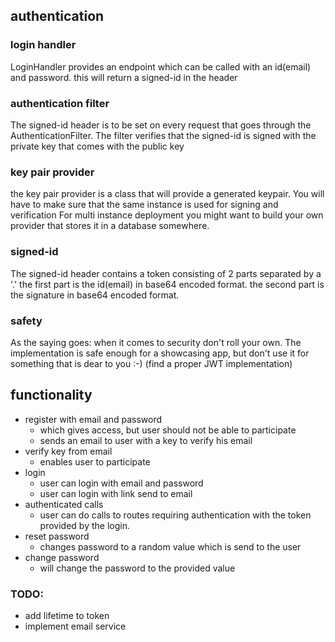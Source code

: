 ## authentication

### login handler
LoginHandler provides an endpoint which can be called with an id(email) and password.
this will return a signed-id in the header

### authentication filter
The signed-id header is to be set on every request that goes through the AuthenticationFilter.
The filter verifies that the signed-id is signed with the private key that comes with the public key

### key pair provider
the key pair provider is a class that will provide a generated keypair. 
You will have to make sure that the same instance is used for signing and verification
For multi instance deployment you might want to build your own provider that stores it in a database somewhere.

### signed-id
The signed-id header contains a token consisting of 2 parts separated by a '.' 
the first part is the id(email) in base64 encoded format.
the second part is the signature in base64 encoded format.

### safety
As the saying goes: when it comes to security don't roll your own.
The implementation is safe enough for a showcasing app, but don't use it for something that is dear to you :-) 
(find a proper JWT implementation)

## functionality
- register with email and password
    - which gives access, but user should not be able to participate
    - sends an email to user with a key to verify his email
- verify key from email
    - enables user to participate
- login 
    - user can login with email and password
    - user can login with link send to email
- authenticated calls
    - user can do calls to routes requiring authentication with the token provided by the login.
- reset password
    - changes password to a random value which is send to the user
- change password
    - will change the password to the provided value

### TODO:
- add lifetime to token
- implement email service
